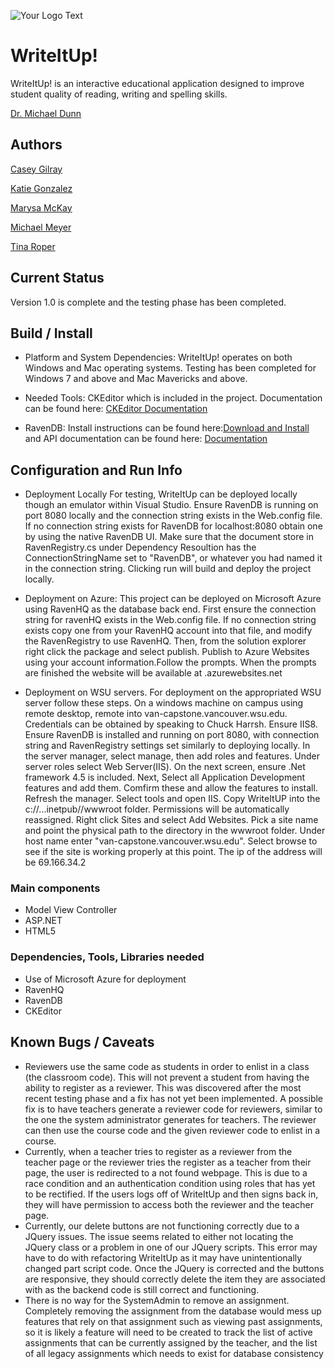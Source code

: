 ![Your Logo Text](http://encs.vancouver.wsu.edu/~k.gonzalez/Write.jpg)

# WriteItUp!

WriteItUp! is an interactive educational application designed to improve student quality of reading, writing and spelling skills.

[Dr. Michael Dunn](http://education.wsu.edu/directory/faculty/dunnm)

## Authors

[Casey Gilray](mailto:cgilray@gmail.com)

[Katie Gonzalez](mailto:kathrynn.gonzalez@gmail.com)

[Marysa McKay](mailto:marysam26@gmail.com)

[Michael Meyer](mailto:mm4223@yahoo.com)

[Tina Roper](mailto:troper17@comcast.net)


## Current Status

Version 1.0 is complete and the testing phase has been completed.

## Build / Install


* Platform and System Dependencies: 
    WriteItUp! operates on both Windows and Mac operating systems. 
    Testing has been completed for Windows 7 and above and Mac Mavericks and above.

* Needed Tools: CKEditor which is included in the project. Documentation can be found here: [CKEditor Documentation](http://docs.cksource.com/Main_Page)

* RavenDB:
    Install instructions can be found here:[Download and Install](http://ravendb.net/downloads/builds) and API documentation can be found here:
    [Documentation](http://ravendb.net/docs/article-page/2.0/csharp/client-api/connecting-to-a-ravendb-datastore)

## Configuration and Run Info

* Deployment Locally
    For testing, WriteItUp can be deployed locally though an emulator within Visual Studio. Ensure RavenDB is running on port 8080 locally and the connection string exists in the Web.config file. If no connection string exists for RavenDB for localhost:8080 obtain one by using the native RavenDB UI. Make sure that the document store in RavenRegistry.cs under Dependency Resoultion has the ConnectionStringName set to "RavenDB", or whatever you had named it in the connection string. Clicking run will build and deploy the project locally.

* Deployment on Azure:
    This project can be deployed on Microsoft Azure using RavenHQ as the database back end. First ensure the connection string for ravenHQ exists in the Web.config file. If no connection string exists copy one from your     RavenHQ account into that file, and modify the RavenRegistry to use RavenHQ. Then, from the solution explorer right click the package and select publish. Publish to Azure Websites using your account  information.Follow the prompts. When the prompts are finished the website will be available at <Given>.azurewebsites.net

* Deployment on WSU servers.
    For deployment on the appropriated WSU server follow these steps. On a windows machine on campus using remote desktop, remote into van-capstone.vancouver.wsu.edu. Credentials can be obtained by speaking to Chuck Harrsh. Ensure IIS8. Ensure RavenDB is installed and running on port 8080, with connection string and RavenRegistry settings set similarly to deploying locally. In the server manager, select manage, then add roles and features. Under server roles select Web Server(IIS). On the next screen, ensure .Net framework 4.5 is included. Next, Select all Application Development features and add them. Comfirm these and allow the features to install. Refresh the manager. Select tools and open IIS. Copy WriteItUP into the c://...inetpub//wwwroot folder. Permissions will be automatically reassigned. Right click Sites and select Add Websites. Pick a site name and point the physical path to the directory in the wwwroot folder. Under host name enter "van-capstone.vancouver.wsu.edu". Select browse to see if the site is working properly at this point. The ip of the address will be 69.166.34.2




### Main components

* Model View Controller
* ASP.NET
* HTML5

### Dependencies, Tools, Libraries needed

* Use of Microsoft Azure for deployment
* RavenHQ
* RavenDB
* CKEditor

## Known Bugs / Caveats
* Reviewers use the same code as students in order to enlist in a class (the classroom code). This will not prevent a student from having the ability to register as a reviewer. This was discovered after the most recent testing phase and a fix has not yet been implemented. A possible fix is to have teachers generate a reviewer code for reviewers, similar to the one the system administrator generates for teachers. The reviewer can then use the course code and the given reviewer code to enlist in a course.
* Currently, when a teacher tries to register as a reviewer from the teacher page or the reviewer tries the register as a teacher from their page, the user is redirected to a not found webpage. This is due to a race condition and an authentication condition using roles that has yet to be rectified. If the users logs off of WriteItUp and then signs back in, they will have permission to access both the reviewer and the teacher page.
* Currently, our delete buttons are not functioning correctly due to a JQuery issues. The issue seems related to either not locating the JQuery class or a problem in one of our JQuery scripts. This error may have to do with refactoring WriteItUp as it may have unintentionally changed part script code. Once the JQuery is corrected and the buttons are responsive, they should correctly delete the item they are associated with as the backend code is still correct and functioning.
* There is no way for the SystemAdmin to remove an assignment.  Completely removing the assignment from the database would mess up features that rely on that assignment such as viewing past assignments, so it is likely a feature will need to be created to track the list of active assignments that can be currently assigned by the teacher, and the list of all legacy assignments which needs to exist for database consistency


